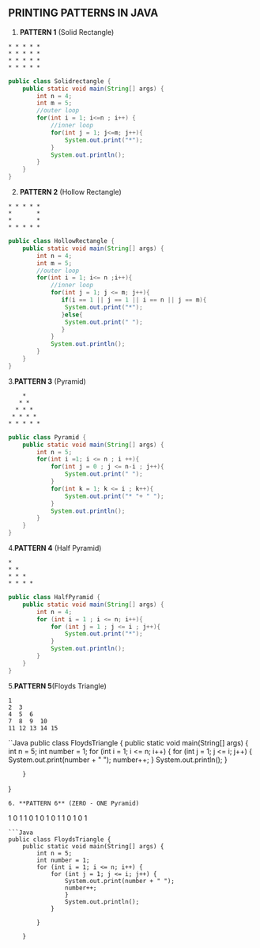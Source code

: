 ## PRINTING PATTERNS IN JAVA

1. **PATTERN 1** (Solid Rectangle)
```
* * * * *
* * * * *
* * * * *
* * * * *
```
```Java
public class Solidrectangle {
    public static void main(String[] args) {
        int n = 4;
        int m = 5;
        //outer loop
        for(int i = 1; i<=n ; i++) {
            //inner loop
            for(int j = 1; j<=m; j++){
                System.out.print("*");
            }
            System.out.println();
        }
    }
}
```
2. **PATTERN 2** (Hollow Rectangle)
```
* * * * *
*       *
*       *
* * * * *
```
```Java
public class HollowRectangle {
    public static void main(String[] args) {
        int n = 4;
        int m = 5;
        //outer loop
        for(int i = 1; i<= n ;i++){
            //inner loop
            for(int j = 1; j <= m; j++){
               if(i == 1 || j == 1 || i == n || j == m){
                System.out.print("*");
               }else{
                System.out.print(" ");
               }
            }
            System.out.println();
        }
    }    
}
```

3.**PATTERN 3** (Pyramid)
```
    *
   * *
  * * *
 * * * *
* * * * *
```
```Java
public class Pyramid {
    public static void main(String[] args) {
        int n = 5;
        for(int i =1; i <= n ; i ++){
            for(int j = 0 ; j <= n-i ; j++){
                System.out.print(" ");
            }
            for(int k = 1; k <= i ; k++){
                System.out.print("* "+ " ");
            }
            System.out.println();
        }
    }
}
```
4.**PATTERN 4** (Half Pyramid)
```
*
* *
* * *
* * * *
```
```Java
public class HalfPyramid {
    public static void main(String[] args) {
        int n = 4;
        for (int i = 1 ; i <= n; i++){
            for (int j = 1 ; j <= i ; j++){
                System.out.print("*");
            }
            System.out.println();
        }
    }
}
```
5.**PATTERN 5**(Floyds Triangle)
```
1
2  3
4  5  6
7  8  9  10
11 12 13 14 15
```
``Java
public class FloydsTriangle {
    public static void main(String[] args) {
        int n = 5;
        int number = 1;
        for (int i = 1; i <= n; i++) {
            for (int j = 1; j <= i; j++) {
                System.out.print(number + " ");
                number++;
                }
                System.out.println();
            }
            
        }
}
```
6. **PATTERN 6** (ZERO - ONE Pyramid)
```
1
0 1
1 0 1
0 1 0 1
1 0 1 0 1
```
```Java
public class FloydsTriangle {
    public static void main(String[] args) {
        int n = 5;
        int number = 1;
        for (int i = 1; i <= n; i++) {
            for (int j = 1; j <= i; j++) {
                System.out.print(number + " ");
                number++;
                }
                System.out.println();
            }
            
        }

    }
```
